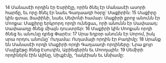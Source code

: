14 Մանասէի որդին էր Եսրիէլը, որին ծնել էր Մանասէի ասորի հարճը, եւ որը ծնել էր նաեւ Գաղաադի հօրը՝ Մաքիրին: 15 Մաքիրը կին գտաւ Յափինի, նաեւ Սեփոնի համար: Մաքիրի քրոջ անունն էր Մոոքա: Մաքիրը երկրորդ որդի ունեցաւ, որի անունն էր Սափաադ: Սափաադը ծնեց միայն դուստրեր: 16 Մաքիրի կին Մոոքան որդի ծնեց եւ անունը դրեց Փարէս: 17 Սրա եղբօր անունն էր Սորոմ, իսկ սրա որդու անունը՝ Ուղամա: Ուղամայի որդին էր Բադիմը: 18 Սրանք են Մանասէի որդի Մաքիրի որդի Գաղաադի որդիները: Նրա քոյր Մալէքէթը ծնեց Էսուդին, Աբիեզերին եւ Մոողային: 19 Սեմիրի որդիներն էին Այինը, Սիւքէմը, Ղակէիան եւ Անիամը:
